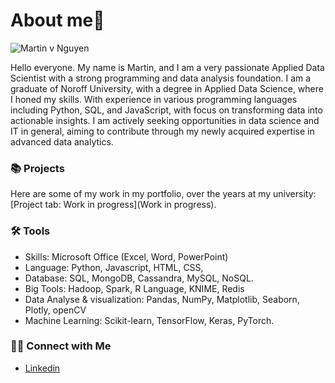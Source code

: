 # About me👋


![Martin v  Nguyen](https://github.com/user-attachments/assets/7a318abf-fa23-4320-8a19-22ca8f0ce5f3)

Hello everyone. My name is Martin, and I am a very passionate Applied Data Scientist with a strong programming and data analysis foundation. I am a graduate of Noroff University, with a degree in Applied Data Science, where I honed my skills. 
With experience in various programming languages including Python, SQL, and JavaScript, with focus on transforming data into actionable insights. I am actively seeking opportunities in data science and IT in general, aiming to contribute through my newly acquired expertise in advanced data analytics.

### 📚 Projects
Here are some of my work in my portfolio, over the years at my university: [Project tab: Work in progress](Work in progress).
### 🛠️ Tools
- Skills: Microsoft Office (Excel, Word, PowerPoint)
- Language: Python, Javascript, HTML, CSS,
- Database: SQL, MongoDB, Cassandra, MySQL, NoSQL.
- Big Tools: Hadoop, Spark, R Language, KNIME, Redis
 - Data Analyse & visualization: Pandas, NumPy, Matplotlib, Seaborn, Plotly, openCV
- Machine Learning: Scikit-learn, TensorFlow, Keras, PyTorch.

### 👋🏻 Connect with Me
- [Linkedin](https://www.linkedin.com/in/martinng1609/)
